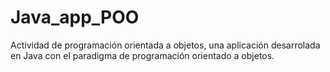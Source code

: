 # Java_app_POO
Actividad de programación orientada a objetos, una aplicación desarrolada en Java con el paradigma de programación orientado a objetos.

